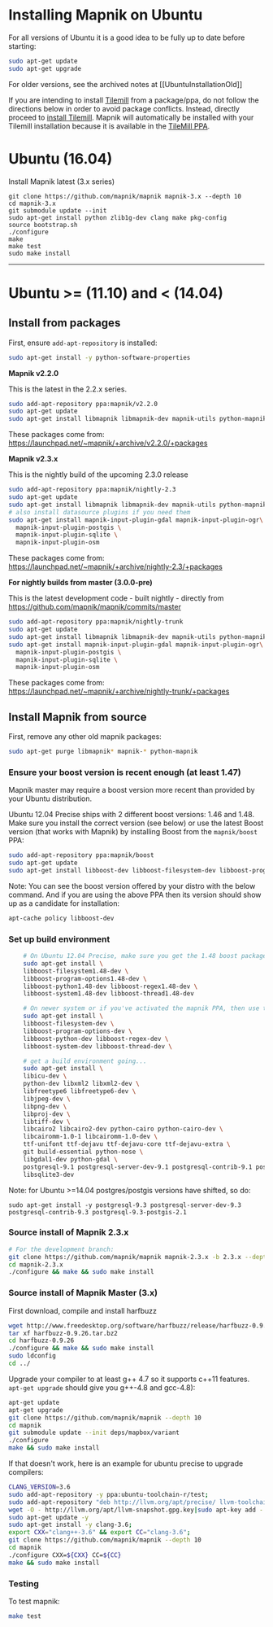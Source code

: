 # Installing Mapnik on Ubuntu

For all versions of Ubuntu it is a good idea to be fully up to date before starting:

```sh
sudo apt-get update
sudo apt-get upgrade
```

For older versions, see the archived notes at [[UbuntuInstallationOld]]

If you are intending to install [Tilemill](http://mapbox.com/tilemill/) from a package/ppa, do not follow the directions below in order to avoid package conflicts. Instead, directly proceed to [install Tilemill](http://mapbox.com/tilemill/docs/linux-install/). Mapnik will automatically be installed with your Tilemill installation because it is available in the [TileMill PPA](https://launchpad.net/~developmentseed/+archive/mapbox/). 

# Ubuntu (16.04)

Install Mapnik latest (3.x series)

```
git clone https://github.com/mapnik/mapnik mapnik-3.x --depth 10
cd mapnik-3.x
git submodule update --init
sudo apt-get install python zlib1g-dev clang make pkg-config
source bootstrap.sh
./configure
make
make test
sudo make install
```

----

# Ubuntu >= (11.10) and < (14.04)

## Install from packages

First, ensure `add-apt-repository` is installed:

```sh
sudo apt-get install -y python-software-properties
```

**Mapnik v2.2.0**

This is the latest in the 2.2.x series.

```sh
sudo add-apt-repository ppa:mapnik/v2.2.0
sudo apt-get update
sudo apt-get install libmapnik libmapnik-dev mapnik-utils python-mapnik
```

These packages come from: https://launchpad.net/~mapnik/+archive/v2.2.0/+packages

**Mapnik v2.3.x**

This is the nightly build of the upcoming 2.3.0 release

```sh
sudo add-apt-repository ppa:mapnik/nightly-2.3
sudo apt-get update
sudo apt-get install libmapnik libmapnik-dev mapnik-utils python-mapnik
# also install datasource plugins if you need them
sudo apt-get install mapnik-input-plugin-gdal mapnik-input-plugin-ogr\
  mapnik-input-plugin-postgis \
  mapnik-input-plugin-sqlite \
  mapnik-input-plugin-osm
```

These packages come from: https://launchpad.net/~mapnik/+archive/nightly-2.3/+packages

**For nightly builds from master (3.0.0-pre)**

This is the latest development code - built nightly - directly from https://github.com/mapnik/mapnik/commits/master

```sh
sudo add-apt-repository ppa:mapnik/nightly-trunk
sudo apt-get update
sudo apt-get install libmapnik libmapnik-dev mapnik-utils python-mapnik
sudo apt-get install mapnik-input-plugin-gdal mapnik-input-plugin-ogr\
  mapnik-input-plugin-postgis \
  mapnik-input-plugin-sqlite \
  mapnik-input-plugin-osm
```

These packages come from: https://launchpad.net/~mapnik/+archive/nightly-trunk/+packages

## Install Mapnik from source

First, remove any other old mapnik packages:

```sh
sudo apt-get purge libmapnik* mapnik-* python-mapnik
```

### Ensure your boost version is recent enough (at least 1.47)

Mapnik master may require a boost version more recent than provided by your Ubuntu distribution. 

Ubuntu 12.04 Precise ships with 2 different boost versions: 1.46 and 1.48. Make sure you install the correct version (see below) or use the latest Boost version (that works with Mapnik) by installing Boost from the `mapnik/boost` PPA:

```sh
sudo add-apt-repository ppa:mapnik/boost
sudo apt-get update
sudo apt-get install libboost-dev libboost-filesystem-dev libboost-program-options-dev libboost-python-dev libboost-regex-dev libboost-system-dev libboost-thread-dev 
```
Note: You can see the boost version offered by your distro with the below command. And if you are using the above PPA then its version should show up as a candidate for installation:

```sh
apt-cache policy libboost-dev
```

### Set up build environment

```sh
    # On Ubuntu 12.04 Precise, make sure you get the 1.48 boost packages:
    sudo apt-get install \
    libboost-filesystem1.48-dev \
    libboost-program-options1.48-dev \
    libboost-python1.48-dev libboost-regex1.48-dev \
    libboost-system1.48-dev libboost-thread1.48-dev

    # On newer system or if you've activated the mapnik PPA, then use this:
    sudo apt-get install \
    libboost-filesystem-dev \
    libboost-program-options-dev \
    libboost-python-dev libboost-regex-dev \
    libboost-system-dev libboost-thread-dev \

    # get a build environment going...
    sudo apt-get install \
    libicu-dev \
    python-dev libxml2 libxml2-dev \
    libfreetype6 libfreetype6-dev \
    libjpeg-dev \
    libpng-dev \
    libproj-dev \
    libtiff-dev \
    libcairo2 libcairo2-dev python-cairo python-cairo-dev \
    libcairomm-1.0-1 libcairomm-1.0-dev \
    ttf-unifont ttf-dejavu ttf-dejavu-core ttf-dejavu-extra \
    git build-essential python-nose \
    libgdal1-dev python-gdal \
    postgresql-9.1 postgresql-server-dev-9.1 postgresql-contrib-9.1 postgresql-9.1-postgis \
    libsqlite3-dev
```

Note: for Ubuntu >=14.04 postgres/postgis versions have shifted, so do:

```
sudo apt-get install -y postgresql-9.3 postgresql-server-dev-9.3 postgresql-contrib-9.3 postgresql-9.3-postgis-2.1
```

### Source install of Mapnik 2.3.x

```sh
# For the development branch:
git clone https://github.com/mapnik/mapnik mapnik-2.3.x -b 2.3.x --depth 10
cd mapnik-2.3.x
./configure && make && sudo make install
```

### Source install of Mapnik Master (3.x)

First download, compile and install harfbuzz
```sh
wget http://www.freedesktop.org/software/harfbuzz/release/harfbuzz-0.9.26.tar.bz2
tar xf harfbuzz-0.9.26.tar.bz2
cd harfbuzz-0.9.26
./configure && make && sudo make install
sudo ldconfig
cd ../
```

Upgrade your compiler to at least g++ 4.7 so it supports c++11 features. <br>`apt-get upgrade` should give you g++-4.8 and gcc-4.8):
```sh
apt-get update
apt-get upgrade
git clone https://github.com/mapnik/mapnik --depth 10
cd mapnik
git submodule update --init deps/mapbox/variant
./configure
make && sudo make install
```

If that doesn't work, here is an example for ubuntu precise to upgrade compilers:

```sh
CLANG_VERSION=3.6
sudo add-apt-repository -y ppa:ubuntu-toolchain-r/test;
sudo add-apt-repository "deb http://llvm.org/apt/precise/ llvm-toolchain-precise-${CLANG_VERSION} main";
wget -O - http://llvm.org/apt/llvm-snapshot.gpg.key|sudo apt-key add -
sudo apt-get update -y
sudo apt-get install -y clang-3.6;
export CXX="clang++-3.6" && export CC="clang-3.6";
git clone https://github.com/mapnik/mapnik --depth 10
cd mapnik
./configure CXX=${CXX} CC=${CC}
make && sudo make install
```





### Testing

To test mapnik:

```sh
make test
```